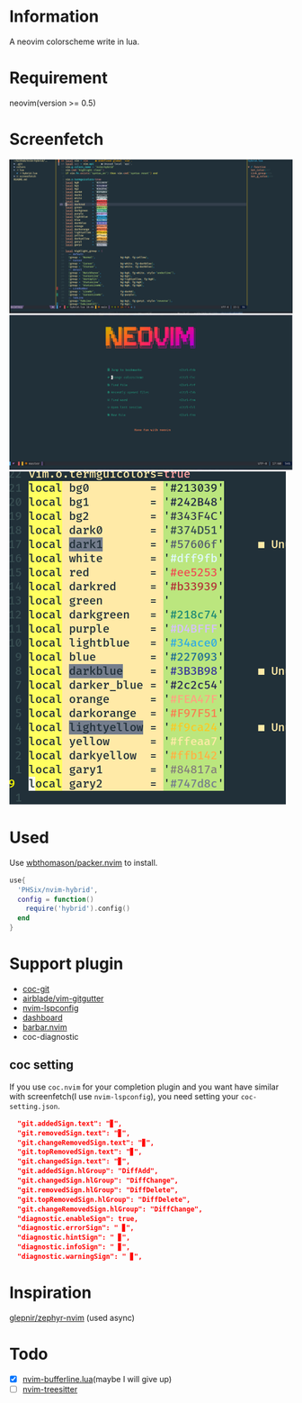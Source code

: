 # Information
A neovim colorscheme write in lua.
# Requirement
neovim(version >= 0.5)
# Screenfetch
![screenfetch](screenfetch/screenfetch1.png)
![screenfetch](screenfetch/screenfetch2.png)
![screenfetch](screenfetch/screenfetch3.png)
# Used
Use [wbthomason/packer.nvim](https://github.com/wbthomason/packer.nvim) to install.
```lua
use{
  'PHSix/nvim-hybrid',
  config = function()
    require('hybrid').config()
  end
}
```
# Support plugin
- [coc-git](https://github.com/neoclide/coc-git)
- [airblade/vim-gitgutter](https://github.comairblade/vim-gitgutter)
- [nvim-lspconfig](https://github.com/neovim/nvim-lspconfig)
- [dashboard](https://github.com/glepnir/dashboard-nvim)
- [barbar.nvim](https://github.com/romgrk/barbar.nvim)
- coc-diagnostic
## coc setting
If you use `coc.nvim` for your completion plugin and you want have similar with screenfetch(I use `nvim-lspconfig`), you need setting your `coc-setting.json`.

```json
  "git.addedSign.text": "▊",
  "git.removedSign.text": "▊",
  "git.changeRemovedSign.text": "▊",
  "git.topRemovedSign.text": "▊",
  "git.changedSign.text": "▊",
  "git.addedSign.hlGroup": "DiffAdd",
  "git.changedSign.hlGroup": "DiffChange",
  "git.removedSign.hlGroup": "DiffDelete",
  "git.topRemovedSign.hlGroup": "DiffDelete",
  "git.changeRemovedSign.hlGroup": "DiffChange",
  "diagnostic.enableSign": true,
  "diagnostic.errorSign": " ▊",
  "diagnostic.hintSign": " ▊",
  "diagnostic.infoSign": " ▊",
  "diagnostic.warningSign": " ▊",

```

# Inspiration
[glepnir/zephyr-nvim](https://github.com/glepnir/zephyr-nvim) (used async)

# Todo
- [x] [nvim-bufferline.lua](https://github.com/akinsho/nvim-bufferline.lua)(maybe I will give up)
- [ ] [nvim-treesitter](https://github.com/akinsho/nvim-treesitter/nvim-treesitter)

